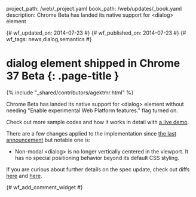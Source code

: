 project_path: /web/_project.yaml
book_path: /web/updates/_book.yaml
description: Chrome Beta has landed its native support for &lt;dialog&gt; element

{# wf_updated_on: 2014-07-23 #}
{# wf_published_on: 2014-07-23 #}
{# wf_tags: news,dialog,semantics #}

# dialog element shipped in Chrome 37 Beta {: .page-title }

{% include "_shared/contributors/agektmr.html" %}


Chrome Beta has landed its native support for &lt;dialog&gt; element without needing "Enable experimental Web Platform features." flag turned on.

Check out more sample codes and how it works in detail with [a live demo](http://demo.agektmr.com/dialog/).

There are a few changes applied to the implementation since [the last announcement](http://updates.html5rocks.com/2013/09/dialog-element-Modals-made-easy) but notable one is:

* Non-modal &lt;dialog&gt; is no longer vertically centered in the viewport. It has no special positioning behavior beyond its default CSS styling.

If you are curious about further details on the spec update, check out diffs [here](http://html5.org/r/8448) and [here](http://html5.org/r/8457).


{# wf_add_comment_widget #}
